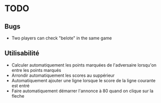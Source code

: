 # TODO

## Bugs

- Two players can check "belote" in the same game

## Utilisabilité

- Calculer automatiquement les points marquées de l'adversaire lorsqu'on entre les points marqués
- Arrondir automatiquement les scores au suppérieur
- Automatiquement ajouter une ligne lorsque le score de la ligne courante est entré
- Faire automatiquement démarrer l'annonce à 80 quand on clique sur la fleche
